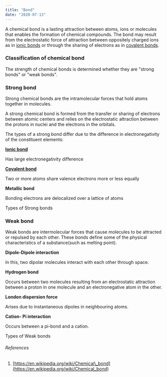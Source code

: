 ```yaml
---
title: "Bond"
date: "2020-07-13"
---
```


A chemical bond is a lasting attraction between atoms, ions or molecules that enables the formation of chemical compounds. The bond may result from the electrostatic force of attraction between oppositely charged ions as in [ionic bonds](https://chemistdictionary.com/ionic-bond/) or through the sharing of electrons as in [covalent bonds](https://chemistdictionary.com/covalent-bond/).

### Classification of chemical bond

The strength of chemical bonds is determined whether they are "strong bonds" or "weak bonds".

### Strong bond

Strong chemical bonds are the intramolecular forces that hold atoms together in molecules. 

A strong chemical bond is formed from the transfer or sharing of electrons between atomic centers and relies on the electrostatic attraction between the protons in nuclei and the electrons in the orbitals. 

The types of a strong bond differ due to the difference in electronegativity of the constituent elements:

**[Ionic bond](https://chemistdictionary.com/ionic-bond/)**

Has large electronegativity difference

**[Covalent bond](https://chemistdictionary.com/covalent-bond/)**

Two or more atoms share valence electrons more or less equally

**Metallic bond**

Bonding electrons are delocalized over a lattice of atoms

Types of Strong bonds

### Weak bond

Weak bonds are intermolecular forces that cause molecules to be attracted or repulsed by each other. These bonds define some of the physical characteristics of a substance(such as melting point).

**Dipole-Dipole interaction**

In this, two dipolar molecules interact with each other through space.

**Hydrogen bond**

Occurs between two molecules resulting from an electrostatic attraction between a proton in one molecule and an electronegative atom in the other. 

**London dispersion force**

Arises due to instantaneous dipoles in neighbouring atoms.

**Cation- Pi interaction**

Occurs between a pi-bond and a cation.

Types of Weak bonds

###### References

1. [https://en.wikipedia.org/wiki/Chemical\_bond](https://en.wikipedia.org/wiki/Chemical_bond)
